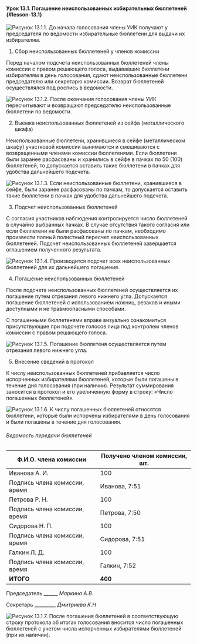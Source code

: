 #### Урок 13.1. Погашение неиспользованных избирательных бюллетеней {#lesson-13.1}

![Рисунок 13.1.1. До начала голосования члены УИК получают у председателя по ведомости избирательные бюллетени для выдачи их избирателям.](./13.1.1.svg)

1. Сбор неиспользованных бюллетеней у членов комиссии

Перед началом подсчета неиспользованных бюллетеней члены комиссии с правом решающего голоса, выдававшие бюллетени избирателям в день голосования, сдают неиспользованные бюллетени председателю или секретарю комиссии. Возврат бюллетеней осуществлялся под роспись в ведомости.

![Рисунок 13.1.2. После окончания голосования члены УИК пересчитывают и возвращают председателю неиспользованные бюллетени по ведомости.](./13.1.2.svg)

2. Выемка неиспользованных бюллетеней из сейфа (металлического шкафа)

Неиспользованные бюллетени, хранившиеся в сейфе (металлическом шкафу) участковой комиссии вынимаются и смешиваются с возвращенными членами комиссии бюллетенями. Если бюллетени были заранее расфасованы и хранились в сейфе в пачках по 50 (100) бюллетеней, то допускается оставить такие бюллетени в пачках для удобства дальнейшего подсчета.

![Рисунок 13.1.3. Если неиспользованные бюллетени, хранившиеся в сейфе, были заранее расфасованы по пачкам, то допускается оставить такие бюллетени в пачках для удобства дальнейшего подсчета.](./13.1.3.svg)

3. Подсчет неиспользованных бюллетеней

С согласия участников наблюдения контролируется число бюллетеней в случайно выбранных пачках. В случае отсутствия такого согласия или если бюллетени не были расфасованы по пачкам, необходимо произвести полный полистный пересчет неиспользованных бюллетеней. Подсчет неиспользованных бюллетеней завершается оглашением полученного результата.

![Рисунок 13.1.4. Производится подсчет всех неиспользованных бюллетеней для их дальнейшего погашения.](./13.1.4.svg)

4. Погашение неиспользованных бюллетеней

После подсчета неиспользованных бюллетеней осуществляется их погашение путем отрезания левого нижнего угла. Допускается погашение бюллетеней с использованием ножниц, резаков и иными доступными и не травмоопасными способами.

С погашенными бюллетенями вправе визуально ознакомиться присутствующие при подсчете голосов лица под контролем членов комиссии с правом решающего голоса.

![Рисунок 13.1.5. Погашение бюллетеня осуществляется путем отрезания левого нижнего угла.](./13.1.5.svg)

5. Внесение сведений в протокол

К числу неиспользованных бюллетеней прибавляется число испорченных избирателями бюллетеней, которые были погашены в течение дня голосования (при наличии). Результат суммирования заносится в протокол и его увеличенную форму в строку: «Число погашенных бюллетеней».

![Рисунок 13.1.6. К числу погашенных бюллетеней относятся бюллетени, которые были испорчены избирателями в день голосования и были погашены в течение дня голосования.](./13.1.6.svg)

###### Ведомость передачи бюллетеней

Ф.И.О. члена комиссии | Получено членом комиссии, шт.
----------------------|------------------------------
Иванова А. И. | 100
Подпись члена комиссии, время | Иванова, 7:51
Петрова Р. Н. | 100
Подпись члена комиссии, время | Петрова, 7:50
Сидорова Н. П. | 100
Подпись члена комиссии, время | Сидорова, 7:51
Галкин Л. Д. | 100
Подпись члена комиссии, время | Галкин, 7:52
**ИТОГО** | **400**

Председатель ______ *Маркина А.В.*

Секретарь _________ *Дмитриева К.Н*

![Рисунок 13.1.7. После погашения бюллетеней в соответствующую строку протокола об итогах голосования вносится число погашенных бюллетеней с учетом числа испорченных избирателями бюллетеней (при их наличии).](./13.1.7.svg)

